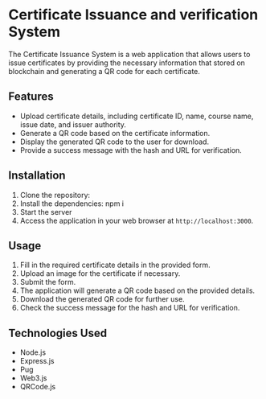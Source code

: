 
# Certificate Issuance and verification System

The Certificate Issuance System is a web application that allows users to issue certificates by providing the necessary information that stored on blockchain and generating a QR code for each certificate.

## Features

- Upload certificate details, including certificate ID, name, course name, issue date, and issuer authority.
- Generate a QR code based on the certificate information.
- Display the generated QR code to the user for download.
- Provide a success message with the hash and URL for verification.

## Installation

1. Clone the repository:
2. Install the dependencies: npm i
3. Start the server 
4. Access the application in your web browser at `http://localhost:3000`.

## Usage

1. Fill in the required certificate details in the provided form.
2. Upload an image for the certificate if necessary.
3. Submit the form.
4. The application will generate a QR code based on the provided details.
5. Download the generated QR code for further use.
6. Check the success message for the hash and URL for verification.

## Technologies Used

- Node.js
- Express.js
- Pug
- Web3.js
- QRCode.js



   

